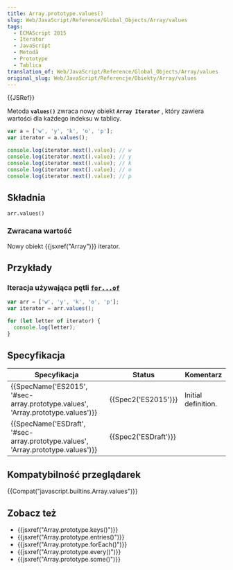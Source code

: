 ```yaml
---
title: Array.prototype.values()
slug: Web/JavaScript/Reference/Global_Objects/Array/values
tags:
  - ECMAScript 2015
  - Iterator
  - JavaScript
  - Metodă
  - Prototype
  - Tablica
translation_of: Web/JavaScript/Reference/Global_Objects/Array/values
original_slug: Web/JavaScript/Referencje/Obiekty/Array/values
---
```

{{JSRef}}

Metoda **`values()`** zwraca nowy obiekt **`Array Iterator`** , który zawiera wartości dla każdego indeksu w tablicy.

```js
var a = ['w', 'y', 'k', 'o', 'p'];
var iterator = a.values();

console.log(iterator.next().value); // w
console.log(iterator.next().value); // y
console.log(iterator.next().value); // k
console.log(iterator.next().value); // o
console.log(iterator.next().value); // p
```

## Składnia

    arr.values()

### Zwracana wartość

Nowy obiekt {{jsxref("Array")}} iterator.

## Przykłady

### Iteracja używająca pętli [`for...of`](/en-US/docs/Web/JavaScript/Reference/Statements/for...of)

```js
var arr = ['w', 'y', 'k', 'o', 'p'];
var iterator = arr.values();

for (let letter of iterator) {
  console.log(letter);
}
```

## Specyfikacja

| Specyfikacja                                                                                                 | Status                       | Komentarz           |
| ------------------------------------------------------------------------------------------------------------ | ---------------------------- | ------------------- |
| {{SpecName('ES2015', '#sec-array.prototype.values', 'Array.prototype.values')}}     | {{Spec2('ES2015')}}     | Initial definition. |
| {{SpecName('ESDraft', '#sec-array.prototype.values', 'Array.prototype.values')}} | {{Spec2('ESDraft')}} |                     |

## Kompatybilność przeglądarek

{{Compat("javascript.builtins.Array.values")}}

## Zobacz też

- {{jsxref("Array.prototype.keys()")}}
- {{jsxref("Array.prototype.entries()")}}
- {{jsxref("Array.prototype.forEach()")}}
- {{jsxref("Array.prototype.every()")}}
- {{jsxref("Array.prototype.some()")}}

